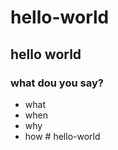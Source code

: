 # hello-world
## hello world ##
### what dou you say? ###

- what
- when
- why
- how
#   h e l l o - w o r l d  
 